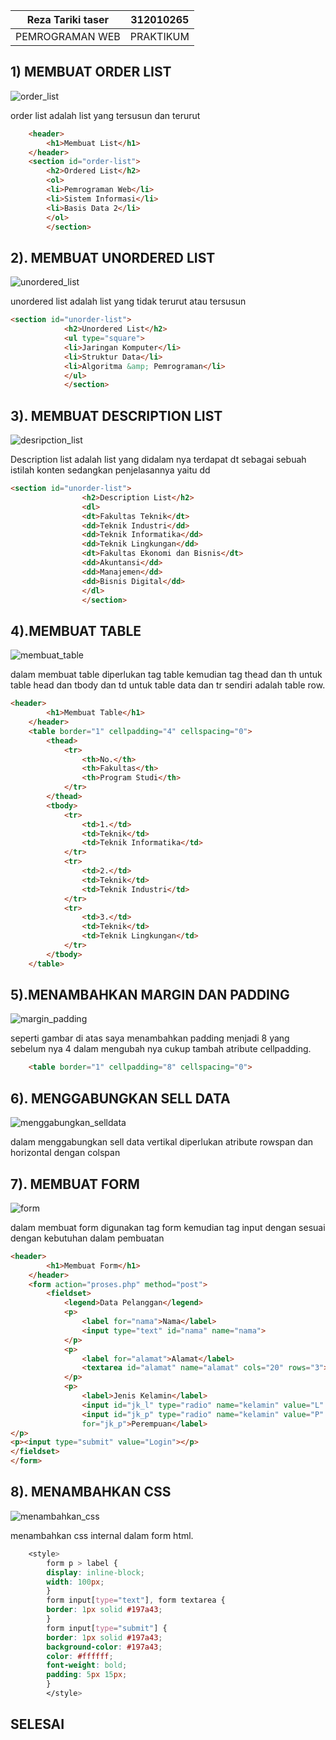 | Reza Tariki taser     | 312010265         |
| --------------------- | ----------------  |
|PEMROGRAMAN WEB        | PRAKTIKUM         |

## 1) MEMBUAT ORDER LIST
![order_list](img/order_list.png)

order list adalah list yang  tersusun dan terurut
```html
    <header>
        <h1>Membuat List</h1>
    </header>
    <section id="order-list">
        <h2>Ordered List</h2>
        <ol>
        <li>Pemrograman Web</li>
        <li>Sistem Informasi</li>
        <li>Basis Data 2</li>
        </ol>
        </section>
```

## 2). MEMBUAT UNORDERED LIST
![unordered_list](img/unordered_list.png)

unordered list adalah list yang tidak terurut atau tersusun
```html
<section id="unorder-list">
            <h2>Unordered List</h2>
            <ul type="square">
            <li>Jaringan Komputer</li>
            <li>Struktur Data</li>
            <li>Algoritma &amp; Pemrograman</li>
            </ul>
            </section>
```

## 3). MEMBUAT DESCRIPTION LIST
![desripction_list](img/deskirpsi_list.png)

Description list adalah list yang didalam nya terdapat dt sebagai sebuah istilah konten sedangkan penjelasannya yaitu dd
```html
<section id="unorder-list">
                <h2>Description List</h2>
                <dl>
                <dt>Fakultas Teknik</dt>
                <dd>Teknik Industri</dd>
                <dd>Teknik Informatika</dd>
                <dd>Teknik Lingkungan</dd>
                <dt>Fakultas Ekonomi dan Bisnis</dt>
                <dd>Akuntansi</dd>
                <dd>Manajemen</dd>
                <dd>Bisnis Digital</dd>
                </dl>
                </section>
```

## 4).MEMBUAT TABLE
![membuat_table](img/table.png)

dalam membuat table diperlukan tag table kemudian tag thead dan th untuk table head dan tbody dan td untuk table data dan tr sendiri adalah table row.
```html
<header>
        <h1>Membuat Table</h1>
    </header>
    <table border="1" cellpadding="4" cellspacing="0">
        <thead>
            <tr>
                <th>No.</th>
                <th>Fakultas</th>
                <th>Program Studi</th>
            </tr>
        </thead>
        <tbody>
            <tr>
                <td>1.</td>
                <td>Teknik</td>
                <td>Teknik Informatika</td>
            </tr>
            <tr>
                <td>2.</td>
                <td>Teknik</td>
                <td>Teknik Industri</td>
            </tr>
            <tr>
                <td>3.</td>
                <td>Teknik</td>
                <td>Teknik Lingkungan</td>
            </tr>
        </tbody>
    </table>
```
## 5).MENAMBAHKAN MARGIN DAN PADDING
![margin_padding](img/margin_padding.png)

seperti gambar di atas saya menambahkan padding menjadi 8 yang sebelum nya 4 dalam mengubah nya cukup tambah atribute cellpadding.
```html
    <table border="1" cellpadding="8" cellspacing="0">
```

## 6). MENGGABUNGKAN SELL DATA
![menggabungkan_selldata](img/sell_data.png)

dalam menggabungkan sell data vertikal diperlukan atribute rowspan dan horizontal dengan colspan

## 7). MEMBUAT FORM
![form](img/form.png)

dalam membuat form digunakan tag form kemudian tag input dengan sesuai dengan kebutuhan dalam pembuatan
```html
<header>
        <h1>Membuat Form</h1>
    </header>
    <form action="proses.php" method="post">
        <fieldset>
            <legend>Data Pelanggan</legend>
            <p>
                <label for="nama">Nama</label>
                <input type="text" id="nama" name="nama">
            </p>
            <p>
                <label for="alamat">Alamat</label>
                <textarea id="alamat" name="alamat" cols="20" rows="3"></textarea>
            </p>
            <p>
                <label>Jenis Kelamin</label>
                <input id="jk_l" type="radio" name="kelamin" value="L" /><label for="jk_l">Laki-laki</label>
                <input id="jk_p" type="radio" name="kelamin" value="P" /><label 
                for="jk_p">Perempuan</label>
</p>
<p><input type="submit" value="Login"></p>
</fieldset>
</form>
```

## 8). MENAMBAHKAN CSS
![menambahkan_css](img/menambahkan_css.png)

menambahkan css internal dalam form html.
```css
    <style>
        form p > label {
        display: inline-block;
        width: 100px;
        }
        form input[type="text"], form textarea {
        border: 1px solid #197a43;
        }
        form input[type="submit"] {
        border: 1px solid #197a43;
        background-color: #197a43;
        color: #ffffff;
        font-weight: bold;
        padding: 5px 15px;
        }
        </style>

```

## SELESAI